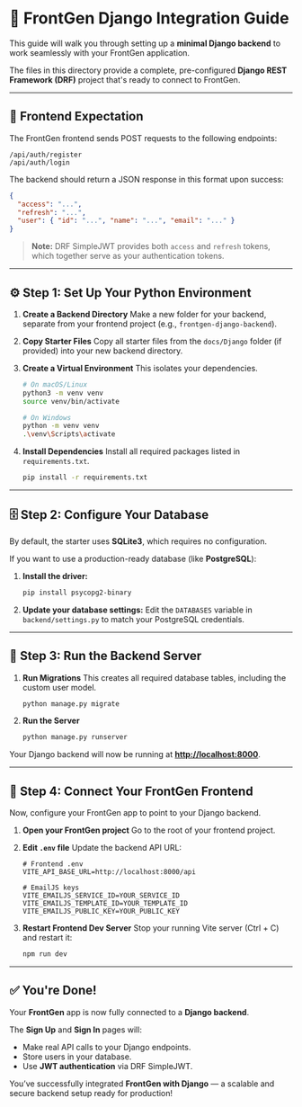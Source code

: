 # 🧠 FrontGen Django Integration Guide

This guide will walk you through setting up a **minimal Django backend** to work seamlessly with your FrontGen application.

The files in this directory provide a complete, pre-configured **Django REST Framework (DRF)** project that's ready to connect to FrontGen.

---

## 🎯 Frontend Expectation

The FrontGen frontend sends POST requests to the following endpoints:

```
/api/auth/register
/api/auth/login
```

The backend should return a JSON response in this format upon success:

```json
{
  "access": "...",
  "refresh": "...",
  "user": { "id": "...", "name": "...", "email": "..." }
}
```

> **Note:** DRF SimpleJWT provides both `access` and `refresh` tokens, which together serve as your authentication tokens.

---

## ⚙️ Step 1: Set Up Your Python Environment

1. **Create a Backend Directory**
   Make a new folder for your backend, separate from your frontend project (e.g., `frontgen-django-backend`).

2. **Copy Starter Files**
   Copy all starter files from the `docs/Django` folder (if provided) into your new backend directory.

3. **Create a Virtual Environment**
   This isolates your dependencies.

   ```bash
   # On macOS/Linux
   python3 -m venv venv
   source venv/bin/activate

   # On Windows
   python -m venv venv
   .\venv\Scripts\activate
   ```

4. **Install Dependencies**
   Install all required packages listed in `requirements.txt`.

   ```bash
   pip install -r requirements.txt
   ```

---

## 🗄️ Step 2: Configure Your Database

By default, the starter uses **SQLite3**, which requires no configuration.

If you want to use a production-ready database (like **PostgreSQL**):

1. **Install the driver:**

   ```bash
   pip install psycopg2-binary
   ```
2. **Update your database settings:**
   Edit the `DATABASES` variable in `backend/settings.py` to match your PostgreSQL credentials.

---

## 🚀 Step 3: Run the Backend Server

1. **Run Migrations**
   This creates all required database tables, including the custom user model.

   ```bash
   python manage.py migrate
   ```

2. **Run the Server**

   ```bash
   python manage.py runserver
   ```

Your Django backend will now be running at **[http://localhost:8000](http://localhost:8000)**.

---

## 🔗 Step 4: Connect Your FrontGen Frontend

Now, configure your FrontGen app to point to your Django backend.

1. **Open your FrontGen project**
   Go to the root of your frontend project.

2. **Edit `.env` file**
   Update the backend API URL:

   ```env
   # Frontend .env
   VITE_API_BASE_URL=http://localhost:8000/api

   # EmailJS keys
   VITE_EMAILJS_SERVICE_ID=YOUR_SERVICE_ID
   VITE_EMAILJS_TEMPLATE_ID=YOUR_TEMPLATE_ID
   VITE_EMAILJS_PUBLIC_KEY=YOUR_PUBLIC_KEY
   ```

3. **Restart Frontend Dev Server**
   Stop your running Vite server (Ctrl + C) and restart it:

   ```bash
   npm run dev
   ```

---

## ✅ You're Done!

Your **FrontGen** app is now fully connected to a **Django backend**.

The **Sign Up** and **Sign In** pages will:

* Make real API calls to your Django endpoints.
* Store users in your database.
* Use **JWT authentication** via DRF SimpleJWT.

You’ve successfully integrated **FrontGen with Django** — a scalable and secure backend setup ready for production!
